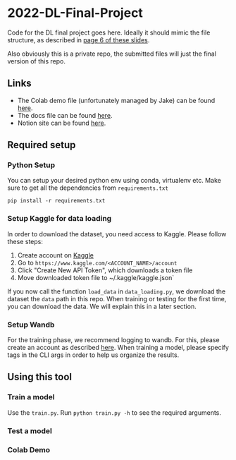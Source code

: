 # 2022-DL-Final-Project
 
Code for the DL final project goes here.
Ideally it should mimic the file structure, as described in [page 6 of these slides](https://docs.google.com/presentation/d/1Lbggpj_nj4RomOm4q35XUcoOoDsIDvT18GLpOIygC2Q/edit#slide=id.g8646803fdf_0_15).

Also obviously this is a private repo, the submitted files will just the final version of this repo.

## Links
* The Colab demo file (unfortunately managed by Jake) can be found [here](https://colab.research.google.com/drive/1S5pJnkNnFQOg1wkDW5q-kJhHEHNOMR9C?usp=sharing).
* The docs file can be found [here](https://docs.google.com/document/d/1BD8EmhoiHegGZ0VttSsGSjRnBaHkJEk3UOHgU1ACWv0/edit#).
* Notion site can be found [here](https://brook-emery-b8d.notion.site/DL-Project-Histopathologic-Cancer-Detection-5bf981a7614141de9c55be811333a1d2).

## Required setup
### Python Setup
You can setup your desired python env using conda, virtualenv etc. Make sure to get all the dependencies from `requirements.txt`

`pip install -r requirements.txt`

### Setup Kaggle for data loading
In order to download the dataset, you need access to Kaggle. Please follow these steps:
1. Create account on [Kaggle](https://www.kaggle.com/)
2. Go to `https://www.kaggle.com/<ACCOUNT_NAME>/account`
2. Click "Create New API Token", which downloads a token file
4. Move downloaded token file to ~/.kaggle/kaggle.json`

If you now call the function `load_data` in `data_loading.py`, we download the dataset the `data` path in this repo. When training or testing for the first time, you can download the data. We will explain this in a later section. 

### Setup Wandb
For the training phase, we recommend logging to wandb. For this, please create an account as described [here](https://docs.wandb.ai/quickstart). When training a model, please specify tags in the CLI args in order to help us organize the results.

## Using this tool
### Train a model
Use the `train.py`. Run `python train.py -h` to see the required arguments.

### Test a model 

### Colab Demo
